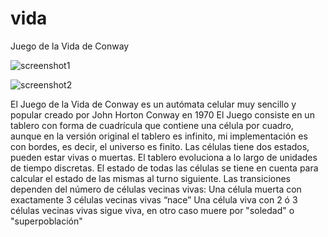 # vida
Juego de la Vida de Conway

![screenshot1](https://user-images.githubusercontent.com/75378876/175790480-24f686a2-096e-47ef-9fd2-eade38902569.png)

![screenshot2](https://user-images.githubusercontent.com/75378876/175790482-98d2c7d0-b889-4c7a-8fa7-069439969d65.png)

El Juego de la Vida de Conway es un autómata celular muy sencillo y popular creado por John Horton Conway en 1970
El Juego consiste en un tablero con forma de cuadrícula que contiene una célula por cuadro, aunque en la versión original el tablero es infinito, mi implementación es con bordes, es decir, el universo es finito.
Las células tiene dos estados, pueden estar vivas o muertas.
El tablero evoluciona a lo largo de unidades de tiempo discretas. El estado de todas las células se tiene en cuenta para calcular el estado de las mismas al turno siguiente.
Las transiciones dependen del número de células vecinas vivas:
Una célula muerta con exactamente 3 células vecinas vivas “nace”
Una célula viva con 2 ó 3 células vecinas vivas sigue viva, en otro caso muere por "soledad" o "superpoblación"
